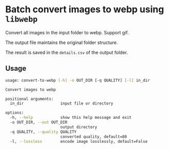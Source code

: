 # Batch convert images to webp using `libwebp`

Convert all images in the input folder to webp. Support gif.

The output file maintains the original folder structure.

The result is saved in the `details.csv` of the output folder.

## Usage

```bash
usage: convert-to-webp [-h] -o OUT_DIR [-q QUALITY] [-l] in_dir

Convert images to webp

positional arguments:
  in_dir                input file or directory

options:
  -h, --help            show this help message and exit
  -o OUT_DIR, --out OUT_DIR
                        output directory
  -q QUALITY, --quality QUALITY
                        converted quality, default=80
  -l, --lossless        encode image losslessly, default=False
```
